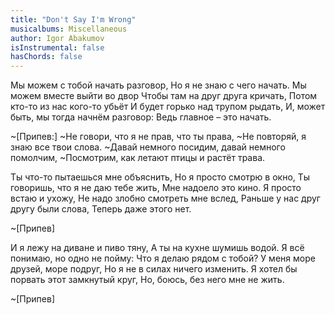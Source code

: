 ```yaml
---
title: "Don't Say I'm Wrong"
musicalbums: Miscellaneous
author: Igor Abakumov
isInstrumental: false
hasChords: false
---
```


Мы можем с тобой начать разговор,
Но я не знаю с чего начать.
Мы можем вместе выйти во двор
Чтобы там на друг друга кричать,
Потом кто-то из нас кого-то убьёт
И будет горько над трупом рыдать,
И, может быть, мы тогда начнём разговор:
Ведь главное – это начать.

~[Припев:]
~Не говори, что я не прав, что ты права,
~Не повторяй, я знаю все твои слова.
~Давай немного посидим, давай немного помолчим,
~Посмотрим, как летают птицы и растёт трава.

Ты что-то пытаешься мне объяснить,
Но я просто смотрю в окно,
Ты говоришь, что я не даю тебе жить,
Мне надоело это кино.
Я просто встаю и ухожу,
Не надо злобно смотреть мне вслед,
Раньше у нас друг другу были слова,
Теперь даже этого нет.

~[Припев]

И я лежу на диване и пиво тяну,
А ты на кухне шумишь водой.
Я всё понимаю, но одно не пойму:
Что я делаю рядом с тобой?
У меня море друзей, море подруг,
Но я не в силах ничего изменить.
Я хотел бы порвать этот замкнутый круг,
Но, боюсь, без него мне не жить.

~[Припев]

